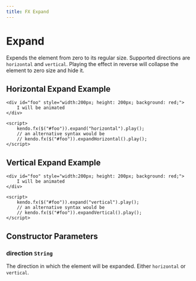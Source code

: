 ```yaml
---
title: FX Expand
---
```


# Expand

Expends the element from zero to its regular size.
Supported directions are `horizontal` and `vertical`.
Playing the effect in reverse will collapse the element to zero size and hide it.

## Horizontal Expand Example

    <div id="foo" style="width:200px; height: 200px; background: red;">
        I will be animated
    </div>

    <script>
        kendo.fx($("#foo")).expand("horizontal").play();
        // an alternative syntax would be
        // kendo.fx($("#foo")).expandHorizontal().play();
    </script>

## Vertical Expand Example

    <div id="foo" style="width:200px; height: 200px; background: red;">
        I will be animated
    </div>

    <script>
        kendo.fx($("#foo")).expand("vertical").play();
        // an alternative syntax would be
        // kendo.fx($("#foo")).expandVertical().play();
    </script>

## Constructor Parameters

### direction `String`

The direction in which the element will be expanded. Either `horizontal` or `vertical`.
